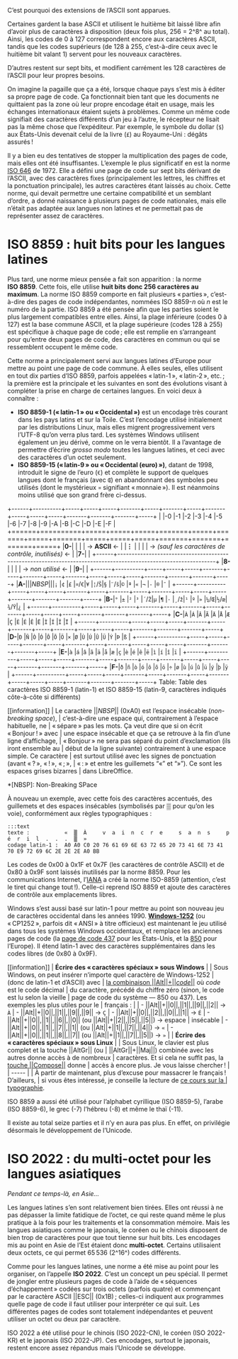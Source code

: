 C’est pourquoi des extensions de l’ASCII sont apparues.

Certaines gardent la base ASCII et utilisent le huitième bit laissé libre afin
d’avoir plus de caractères à disposition (deux fois plus, 256 = 2^8^ au total).
Ainsi, les codes de 0 à 127 correspondent encore aux caractères ASCII, tandis
que les codes supérieurs (de 128 à 255, c’est-à-dire ceux avec le huitième bit
valant 1) servent pour les nouveaux caractères.

D’autres restent sur sept bits, et modifient carrément les 128 caractères de
l’ASCII pour leur propres besoins.

On imagine la pagaille que ça a été, lorsque chaque pays s’est mis à éditer sa
propre page de code. Ça fonctionnait bien tant que les documents ne quittaient
pas la zone où leur propre encodage était en usage, mais les échanges
internationaux étaient sujets à problèmes. Comme un même code signifiait des
caractères différents d’un jeu à l’autre, le récepteur ne lisait pas la même
chose que l’expéditeur. Par exemple, le symbole du dollar (`$`) aux États-Unis
devenait celui de la livre (`£`) au Royaume-Uni : dégâts assurés !

Il y a bien eu des tentatives de stopper la multiplication des pages de code,
mais elles ont été insuffisantes. L’exemple le plus significatif en est la norme
[ISO 646][ISO 646] de 1972. Elle a défini une page de code sur sept bits
dérivant de l’ASCII, avec des caractères fixes (principalement les lettres, les
chiffres et la ponctuation principale), les autres caractères étant laissés au
choix. Cette norme, qui devait permettre une certaine compatibilité et un
semblant d’ordre, a donné naissance à plusieurs pages de code nationales, mais
elle n’était pas adaptée aux langues non latines et ne permettait pas de
représenter assez de caractères.

[ISO 646]: https://fr.wikipedia.org/wiki/ISO_646

# ISO 8859 : huit bits pour les langues latines

Plus tard, une norme mieux pensée a fait son apparition : la norme **ISO 8859**.
Cette fois, elle utilise **huit bits donc 256 caractères au maximum**. La norme
ISO 8859 comporte en fait plusieurs « parties », c’est-à-dire des pages de code
indépendantes, nommées ISO 8859-_n_ où _n_ est le numéro de la partie. ISO 8859
a été pensée afin que les parties soient le plus largement compatibles entre
elles. Ainsi, la plage inférieure (codes 0 à 127) est la base commune ASCII, et
la plage supérieure (codes 128 à 255) est spécifique à chaque page de code ;
elle est remplie en s’arrangeant pour qu’entre deux pages de code, des
caractères en commun ou qui se ressemblent occupent le même code.

Cette norme a principalement servi aux langues latines d’Europe pour mettre au
point une page de code commune. À elles seules, elles utilisent en tout dix
parties d’ISO 8859, parfois appelées « latin-1 », « latin-2 », etc. ; la
première est la principale et les suivantes en sont des évolutions visant à
compléter la prise en charge de certaines langues. En voici deux à connaître :

-   **ISO 8859-1 (« latin-1 » ou « Occidental »)** est un encodage très courant
    dans les pays latins et sur la Toile. C’est l’encodage utilisé initialement
    par les distributions Linux, mais elles migrent progressivement vers l’UTF-8
    qu’on verra plus tard. Les systèmes Windows utilisent également un jeu
    dérivé, comme on le verra bientôt. Il a l’avantage de permettre d’écrire
    _grosso modo_ toutes les langues latines, et ceci avec des caractères d’un
    octet seulement.
-   **ISO 8859-15 (« latin-9 » ou « Occidental (euro) »)**, datant de 1998,
    introduit le signe de l’euro (`€`) et complète le support de quelques
    langues dont le français (avec `Œ`) en abandonnant des symboles peu utilisés
    (dont le mystérieux `¤` signifiant « monnaie »). Il est néanmoins moins
    utilisé que son grand frère ci-dessus.

+------+----------+-----+-----+-----+-------+-----+-------+-----+-------+-----+-----+-----+-------+-------+-------+-----+
|      |-0        |-1   |-2   |-3   |-4     |-5   |-6     |-7   |-8     |-9   |-A   |-B   |-C     |-D     |-E     |-F   |
+======+==========+=====+=====+=====+=======+=====+=======+=====+=======+=====+=====+=====+=======+=======+=======+=====+
|**0-**|                                                                                                                |
|      | -> __ASCII__ <-                                                                                                |
|**⋮** |                                                                                                                |
|      | -> _(sauf les caractères de contrôle, inutilisés)_ <-                                                          |
|**7-**|                                                                                                                |
+------+----------------------------------------------------------------------------------------------------------------+
|**8-**|                                                                                                                |
|      | -> _non utilisé_ <-                                                                                            |
|**9-**|                                                                                                                |
+------+----------+-----+-----+-----+-------+-----+-------+-----+-------+-----+-----+-----+-------+-------+-------+-----+
|**A-**|||_NBSP_|||`¡`  |`¢`  |`£`  |`¤`/`€`|`¥`  |`¦`/`Š`|`§`  |`¨`/`š`|`©`  |`ª`  |`«`  |`¬`    |`-`    |`®`    |`¯`  |
+------+----------+-----+-----+-----+-------+-----+-------+-----+-------+-----+-----+-----+-------+-------+-------+-----+
|**B-**|`°`       |`±`  |`²`  |`³`  |`´`/`Ž`|`µ`  |`¶`    |`·`  |`¸`/`ž`|`¹`  |`º`  |`»`  |`¼`/`Œ`|`½`/`œ`|`¾`/`Ÿ`|`¿`  |
+------+----------+-----+-----+-----+-------+-----+-------+-----+-------+-----+-----+-----+-------+-------+-------+-----+
|**C-**|`À`       |`Á`  |`Â`  |`Ã`  |`Ä`    |`Å`  |`Æ`    |`Ç`  |`È`    |`É`  |`Ê`  |`Ë`  |`Ì`    |`Í`    |`Î`    |`Ï`  |
+------+----------+-----+-----+-----+-------+-----+-------+-----+-------+-----+-----+-----+-------+-------+-------+-----+
|**D-**|`Ð`       |`Ñ`  |`Ò`  |`Ó`  |`Ô`    |`Õ`  |`Ö`    |`×`  |`Ø`    |`Ù`  |`Ú`  |`Û`  |`Ü`    |`Ý`    |`Þ`    |`ß`  |
+------+----------+-----+-----+-----+-------+-----+-------+-----+-------+-----+-----+-----+-------+-------+-------+-----+
|**E-**|`à`       |`á`  |`â`  |`ã`  |`ä`    |`å`  |`æ`    |`ç`  |`è`    |`é`  |`ê`  |`ë`  |`ì`    |`í`    |`î`    |`ï`  |
+------+----------+-----+-----+-----+-------+-----+-------+-----+-------+-----+-----+-----+-------+-------+-------+-----+
|**F-**|`ð`       |`ñ`  |`ò`  |`ó`  |`ô`    |`õ`  |`ö`    |`÷`  |`ø`    |`ù`  |`ú`  |`û`  |`ü`    |`ý`    |`þ`    |`ÿ`  |
+------+----------+-----+-----+-----+-------+-----+-------+-----+-------+-----+-----+-----+-------+-------+-------+-----+
Table:
  Table des caractères ISO 8859-1 (latin-1) et ISO 8859-15 (latin-9,
  caractères indiqués côte-à-côte si différents)

[[information]]
| Le caractère ||_NBSP_|| (0xA0) est l’espace insécable (_non-breaking space_),
| c’est-à-dire une espace qui, contrairement à l’espace habituelle, ne
| « sépare » pas les mots. Ça veut dire que si on écrit « Bonjour ! » avec
| une espace insécable et que ça se retrouve à la fin d’une ligne d’affichage,
| « Bonjour » ne sera pas séparé du point d’exclamation (ils iront ensemble au
| début de la ligne suivante) contrairement à une espace simple. Ce caractère
| est surtout utilisé avec les signes de ponctuation (avant « ? », « ! », « ; »,
| « : » et entre les guillemets “«” et “»”). Ce sont les espaces grises bizarres
| dans LibreOffice.

*[NBSP]: Non-Breaking SPace

À nouveau un exemple, avec cette fois des caractères accentués, des guillemets
et des espaces insécables (symbolisés par ▒ pour qu’on les voie), conformément
aux règles typographiques :

    :::text
    texte :           «  ▒  À     v  a  i  n  c  r  e     s  a  n  s     p  é  r  i  l  .  .  .  ▒  »
    codage latin-1 :  A0 A0 C0 20 76 61 69 6E 63 72 65 20 73 41 6E 73 41 70 E9 72 69 6C 2E 2E 2E A0 BB

Les codes de 0x00 à 0x1F et 0x7F (les caractères de contrôle ASCII) et de 0x80 à
0x9F sont laissés inutilisés par la norme 8859. Pour les communications
Internet, l’[IANA][] a créé la norme ISO-8859 (attention, c’est le tiret qui
change tout !). Celle-ci reprend ISO 8859 et ajoute des caractères de contrôle
aux emplacements libres.

[IANA]: https://fr.wikipedia.org/wiki/IANA

Windows s’est aussi basé sur latin-1 pour mettre au point son nouveau jeu de
caractères occidental dans les années 1990. **[Windows-1252][]** (ou « CP1252 »,
parfois dit « ANSI » à titre officieux) est maintenant le jeu utilisé dans tous
les systèmes Windows occidentaux, et remplace les anciennes pages de code (la
[page de code 437][CP437] pour les États-Unis, et la [850][CP850] pour
l’Europe). Il étend latin-1 avec des caractères supplémentaires dans les codes
libres (de 0x80 à 0x9F).

[Windows-1252]: https://fr.wikipedia.org/wiki/Windows-1252
[CP437]: https://fr.wikipedia.org/wiki/CP437
[CP850]: https://fr.wikipedia.org/wiki/CP850

[[information]]
| __Écrire des « caractères spéciaux » sous Windows__
| 
| Sous Windows, on peut insérer n’importe quel caractère de Windows-1252
| (donc de latin-1 et d’ASCII) avec
| [la combinaison ||Alt||+||_code_||][alt-codes] où _code_ est le code décimal
| du caractère, précédé du chiffre zéro (sinon, le code est lu selon la vieille
| page de code du système — 850 ou 437). Les exemples les plus utiles pour le
| français :
| 
| -   ||Alt||+||0||,||1||,||9||,||2|| → `À`
| -   ||Alt||+||0||,||1||,||9||,||9|| → `Ç`
| -   ||Alt||+||0||,||2||,||0||,||1|| → `É`
| -   ||Alt||+||0||,||1||,||6||,||0|| (ou ||Alt||+||2||,||5||,||5||) → espace
|     insécable
| -   ||Alt||+||0||,||1||,||7||,||1|| (ou ||Alt||+||1||,||7||,||4||) → `«`
| -   ||Alt||+||0||,||1||,||8||,||7|| (ou ||Alt||+||1||,||7||,||5||) → `»`
| 
| __Écrire des « caractères spéciaux » sous Linux__
| 
| Sous Linux, le clavier est plus complet et la touche ||AltGr|| (ou
| ||AltGr||+||Maj||) combinée avec les autres donne accès à de nombreux
| caractères. Et si cela ne suffit pas, la [touche ||Compose||][compose] donne
| accès à encore plus. Je vous laisse chercher !
| 
| -----
| 
| À partir de maintenant, plus d’excuse pour massacrer le français ! D’ailleurs,
| si vous êtes intéressé, je conseille la lecture de [ce cours sur la
| typographie][tuto-typo].

[alt-codes]: https://fr.wikipedia.org/wiki/Alt_codes
[compose]:   https://fr.wikipedia.org/wiki/Touche_compose
[tuto-typo]: http://www.siteduzero.com/tutoriel-3-454279-l-orthotypographie-bien-ecrire-pour-bien-etre-lu.html

ISO 8859 a aussi été utilisé pour l’alphabet cyrillique (ISO 8859-5), l’arabe
(ISO 8859-6), le grec (-7) l’hébreu (-8) et même le thaï (-11).

Il existe au total seize parties et il n’y en aura pas plus. En effet, on
privilégie désormais le développement de l’Unicode.

# ISO 2022 : du multi-octet pour les langues asiatiques

_Pendant ce temps-là, en Asie…_

Les langues latines s’en sont relativement bien tirées. Elles ont réussi à ne
pas dépasser la limite fatidique de l’octet, ce qui reste quand même le plus
pratique à la fois pour les traitements et la consommation mémoire. Mais les
langues asiatiques comme le japonais, le coréen ou le chinois disposent de bien
trop de caractères pour que tout tienne sur huit bits. Les encodages mis au
point en Asie de l’Est étaient donc **multi-octet**. Certains utilisaient deux
octets, ce qui permet 65 536 (2^16^) codes différents.

Comme pour les langues latines, une norme a été mise au point pour les
organiser, on l’appelle **ISO 2022**. C’est un concept un peu spécial. Il permet
de jongler entre plusieurs pages de code à l’aide de « séquences d’échappement »
codées sur trois octets (parfois quatre) et commençant par le caractère ASCII
||ESC|| (0x1B) ; celles-ci indiquent aux programmes quelle page de code il faut
utiliser pour interpréter ce qui suit. Les différentes pages de codes sont
totalement indépendantes et peuvent utiliser un octet ou deux par caractère.

ISO 2022 a été utilisé pour le chinois (ISO 2022-CN), le coréen (ISO 2022-KR) et
le japonais (ISO 2022-JP). Ces encodages, surtout le japonais, restent encore
assez répandus mais l’Unicode se développe.
